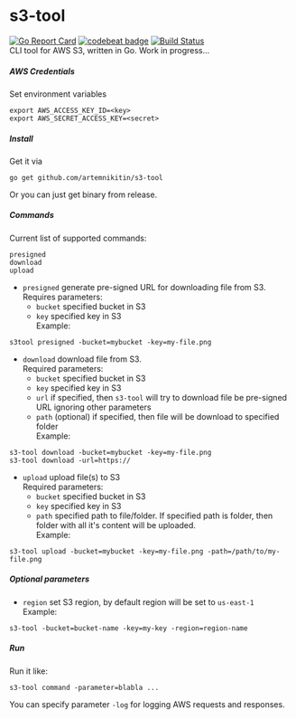 # s3-tool
[![Go Report Card](https://goreportcard.com/badge/github.com/artemnikitin/s3-tool)](https://goreportcard.com/report/github.com/artemnikitin/s3-tool)  [![codebeat badge](https://codebeat.co/badges/3209df0c-51d0-4bf2-95de-950de4ef7003)](https://codebeat.co/projects/github-com-artemnikitin-s3-tool)   [![Build Status](https://travis-ci.org/artemnikitin/s3-tool.svg?branch=master)](https://travis-ci.org/artemnikitin/s3-tool)   
CLI tool for AWS S3, written in Go. Work in progress...

##### AWS Credentials

Set environment variables     
```
export AWS_ACCESS_KEY_ID=<key>       
export AWS_SECRET_ACCESS_KEY=<secret>
```     

##### Install
Get it via    
``` 
go get github.com/artemnikitin/s3-tool 
``` 
Or you can just get binary from release.

##### Commands
Current list of supported commands:
```
presigned
download
upload
```

- ```presigned``` generate pre-signed URL for downloading file from S3.   
Requires parameters:
    - ```bucket``` specified bucket in S3
    - ```key``` specified key in S3           
Example:   
```
s3tool presigned -bucket=mybucket -key=my-file.png
```

- ```download``` download file from S3.   
Required parameters:
    - ```bucket``` specified bucket in S3
    - ```key``` specified key in S3  
    - ```url``` if specified, then ```s3-tool``` will try to download file be pre-signed URL ignoring other parameters
    - ```path``` (optional) if specified, then file will be download to specified folder    
Example:   
```
s3-tool download -bucket=mybucket -key=my-file.png    
s3-tool download -url=https://
```

- ```upload``` upload file(s) to S3    
Required parameters:
    - ```bucket``` specified bucket in S3
    - ```key``` specified key in S3  
    - ```path``` specified path to file/folder. If specified path is folder, then folder with all it's content will be uploaded.    
Example:   
```
s3-tool upload -bucket=mybucket -key=my-file.png -path=/path/to/my-file.png
```
##### Optional parameters
- ```region``` set S3 region, by default region will be set to ```us-east-1```       
Example:    
``` 
s3-tool -bucket=bucket-name -key=my-key -region=region-name 
```    

##### Run
Run it like:   
```
s3-tool command -parameter=blabla ...
```

You can specify parameter ```-log``` for logging AWS requests and responses.
